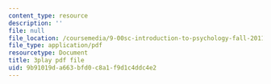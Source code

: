 ```yaml
---
content_type: resource
description: ''
file: null
file_location: /coursemedia/9-00sc-introduction-to-psychology-fall-2011/9b91019da663bfd0c8a1f9d1c4ddc4e2_SXzdOK_J-xE.pdf
file_type: application/pdf
resourcetype: Document
title: 3play pdf file
uid: 9b91019d-a663-bfd0-c8a1-f9d1c4ddc4e2
---
```

